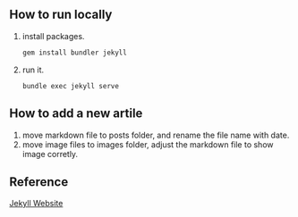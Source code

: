 ## How to run locally
1. install packages.
   ```bash
   gem install bundler jekyll
   ```

2. run it.
   ```
   bundle exec jekyll serve
   ```

## How to add a new artile

1. move markdown file to posts folder, and rename the file name with date.
2. move image files to images folder, adjust the markdown file to show image corretly.

## Reference

[Jekyll Website](https://jekyllrb.com)
